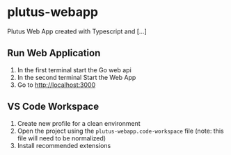 # plutus-webapp

Plutus Web App created with Typescript and [...]

## Run Web Application

1. In the first terminal start the Go web api
2. In the second terminal Start the Web App
3. Go to <http://localhost:3000>

## VS Code Workspace

1. Create new profile for a clean environment
2. Open the project using the `plutus-webapp.code-workspace` file (note: this file will need to be normalized)
3. Install recommended extensions

